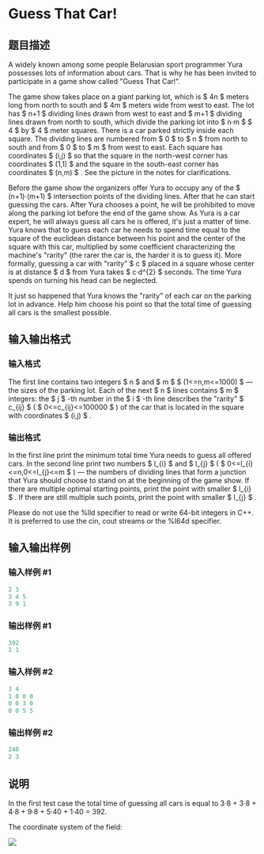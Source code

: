 # Guess That Car!

## 题目描述

A widely known among some people Belarusian sport programmer Yura possesses lots of information about cars. That is why he has been invited to participate in a game show called "Guess That Car!".

The game show takes place on a giant parking lot, which is $ 4n $ meters long from north to south and $ 4m $ meters wide from west to east. The lot has $ n+1 $ dividing lines drawn from west to east and $ m+1 $ dividing lines drawn from north to south, which divide the parking lot into $ n·m $ $ 4 $ by $ 4 $ meter squares. There is a car parked strictly inside each square. The dividing lines are numbered from $ 0 $ to $ n $ from north to south and from $ 0 $ to $ m $ from west to east. Each square has coordinates $ (i,j) $ so that the square in the north-west corner has coordinates $ (1,1) $ and the square in the south-east corner has coordinates $ (n,m) $ . See the picture in the notes for clarifications.

Before the game show the organizers offer Yura to occupy any of the $ (n+1)·(m+1) $ intersection points of the dividing lines. After that he can start guessing the cars. After Yura chooses a point, he will be prohibited to move along the parking lot before the end of the game show. As Yura is a car expert, he will always guess all cars he is offered, it's just a matter of time. Yura knows that to guess each car he needs to spend time equal to the square of the euclidean distance between his point and the center of the square with this car, multiplied by some coefficient characterizing the machine's "rarity" (the rarer the car is, the harder it is to guess it). More formally, guessing a car with "rarity" $ c $ placed in a square whose center is at distance $ d $ from Yura takes $ c·d^{2} $ seconds. The time Yura spends on turning his head can be neglected.

It just so happened that Yura knows the "rarity" of each car on the parking lot in advance. Help him choose his point so that the total time of guessing all cars is the smallest possible.

## 输入输出格式

### 输入格式

The first line contains two integers $ n $ and $ m $ $ (1<=n,m<=1000) $ — the sizes of the parking lot. Each of the next $ n $ lines contains $ m $ integers: the $ j $ -th number in the $ i $ -th line describes the "rarity" $ c_{ij} $ ( $ 0<=c_{ij}<=100000 $ ) of the car that is located in the square with coordinates $ (i,j) $ .

### 输出格式

In the first line print the minimum total time Yura needs to guess all offered cars. In the second line print two numbers $ l_{i} $ and $ l_{j} $ ( $ 0<=l_{i}<=n,0<=l_{j}<=m $ ) — the numbers of dividing lines that form a junction that Yura should choose to stand on at the beginning of the game show. If there are multiple optimal starting points, print the point with smaller $ l_{i} $ . If there are still multiple such points, print the point with smaller $ l_{j} $ .

Please do not use the %lld specifier to read or write 64-bit integers in С++. It is preferred to use the cin, cout streams or the %I64d specifier.

## 输入输出样例

### 输入样例 #1

```cpp
2 3
3 4 5
3 9 1

```
### 输出样例 #1

```cpp
392
1 1

```
### 输入样例 #2

```cpp
3 4
1 0 0 0
0 0 3 0
0 0 5 5

```
### 输出样例 #2

```cpp
240
2 3

```
## 说明

In the first test case the total time of guessing all cars is equal to 3·8 + 3·8 + 4·8 + 9·8 + 5·40 + 1·40 = 392.

The coordinate system of the field:

![](https://cdn.luogu.com.cn/upload/vjudge_pic/CF201B/f060e4be32bdcebe9f304fc82dd179030e8665ee.png)

